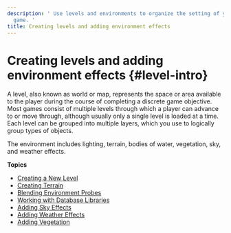 ```yaml
---
description: ' Use levels and environments to organize the setting of your Amazon Lumberyard
  game. '
title: Creating levels and adding environment effects
---
```

# Creating levels and adding environment effects {#level-intro}

A level, also known as world or map, represents the space or area available to the player during the course of completing a discrete game objective\. Most games consist of multiple levels through which a player can advance to or move through, although usually only a single level is loaded at a time\. Each level can be grouped into multiple layers, which you use to logically group types of objects\.

The environment includes lighting, terrain, bodies of water, vegetation, sky, and weather effects\.

**Topics**
+ [Creating a New Level](/docs/userguide/level-create.md)
+ [Creating Terrain](/docs/userguide/terrain/intro.md)
+ [Blending Environment Probes](/docs/userguide/level-blending-environment-probe.md)
+ [Working with Database Libraries](/docs/userguide/level-database-view.md)
+ [Adding Sky Effects](/docs/userguide/sky/intro.md)
+ [Adding Weather Effects](/docs/userguide/weather/intro.md)
+ [Adding Vegetation](/docs/userguide/vegetation/intro.md)